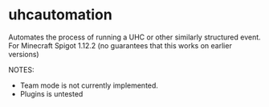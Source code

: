 # uhcautomation
Automates the process of running a UHC or other similarly structured event. For Minecraft Spigot 1.12.2 (no guarantees that this works on earlier versions)

NOTES:
- Team mode is not currently implemented.
- Plugins is untested
